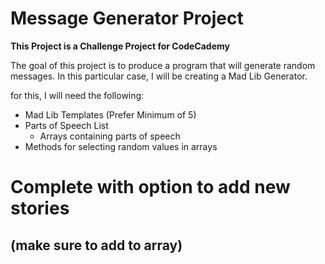 # Message Generator Project

**This Project is a Challenge Project for CodeCademy**

The goal of this project is to produce a program that will generate random messages. In this particular case, I will be creating a Mad Lib Generator.

for this, I will need the following:
* Mad Lib Templates (Prefer Minimum of 5)
* Parts of Speech List
    * Arrays containing parts of speech
* Methods for selecting random values in arrays

Complete with option to add new stories
=======================================

(make sure to add to array)
---------------------------